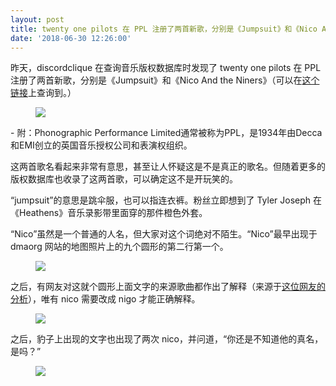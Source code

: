 ```yaml
---
layout: post
title: twenty one pilots 在 PPL 注册了两首新歌，分别是《Jumpsuit》和《Nico And the Niners》
date: '2018-06-30 12:26:00'
---
```


昨天，discordclique 在查询音乐版权数据库时发现了 twenty one pilots 在 PPL 注册了两首新歌，分别是《Jumpsuit》和《Nico And the Niners》（可以在[这个链接](https://repsearch.ppluk.com/ars/faces/pages/audioSearch.jspx)上查询到。）

<figure class="kg-card kg-image-card"><img src="https://res.cloudinary.com/du5vcylqh/image/upload/v1552481308/metapilots.cn/result-2018-07-01-01-26-39.png" class="kg-image"></figure>
- 附：Phonographic Performance Limited通常被称为PPL，是1934年由Decca和EMI创立的英国音乐授权公司和表演权组织。 ​​​​

这两首歌名看起来非常有意思，甚至让人怀疑这是不是真正的歌名。但随着更多的版权数据库也收录了这两首歌，可以确定这不是开玩笑的。

“jumpsuit”的意思是跳伞服，也可以指连衣裤。粉丝立即想到了 Tyler Joseph 在《Heathens》音乐录影带里面穿的那件橙色外套。

“Nico”虽然是一个普通的人名，但大家对这个词绝对不陌生。“Nico”最早出现于 dmaorg 网站的地图照片上的九个圆形的第二行第一个。

<figure class="kg-card kg-image-card"><img src="https://res.cloudinary.com/du5vcylqh/image/upload/v1552481228/metapilots.cn/006QbPsNgy1fst0w8fe05j32c02c0e81.jpg" class="kg-image"></figure>

之后，有网友对这就个圆形上面文字的来源歌曲都作出了解释（来源于[这位网友的分析](http://t.cn/Rr8udul)），唯有 nico 需要改成 nigo 才能正确解释。

<figure class="kg-card kg-image-card"><img src="https://res.cloudinary.com/du5vcylqh/image/upload/v1552481228/metapilots.cn/006QbPsNgy1fst0w9245ej316o1kw116.jpg" class="kg-image"></figure>

之后，豹子上出现的文字也出现了两次 nico，并问道，“你还是不知道他的真名，是吗？”

<figure class="kg-card kg-image-card"><img src="https://res.cloudinary.com/du5vcylqh/image/upload/v1552481073/metapilots.cn/3lurr.gif" class="kg-image"></figure>